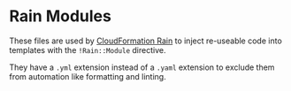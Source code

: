 # Rain Modules

These files are used by [CloudFormation
Rain](https://github.com/aws-cloudformation/rain) to inject re-useable code
into templates with the `!Rain::Module` directive.

They have a `.yml` extension instead of a `.yaml` extension to exclude them 
from automation like formatting and linting.


